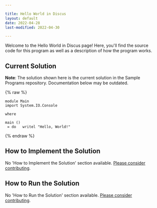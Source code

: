 ```yaml
---

title: Hello World in Discus
layout: default
date: 2022-04-28
last-modified: 2022-04-30

---
```


Welcome to the Hello World in Discus page! Here, you'll find the source code for this program as well as a description of how the program works.

## Current Solution

**Note**: The solution shown here is the current solution in the Sample Programs repository. Documentation below may be outdated.

{% raw %}

```discus
module Main
import System.IO.Console

where

main ()
 = do   writel "Hello, World!"
```

{% endraw %}

## How to Implement the Solution

No 'How to Implement the Solution' section available. [Please consider contributing](https://github.com/TheRenegadeCoder/sample-programs-website).

## How to Run the Solution

No 'How to Run the Solution' section available. [Please consider contributing](https://github.com/TheRenegadeCoder/sample-programs-website).